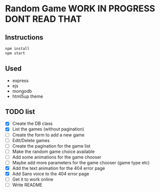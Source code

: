 # Random Game WORK IN PROGRESS DONT READ THAT

## Instructions
```bash
npm install
npm start
```

## Used
* express
* ejs
* mongodb
* html5up theme

## TODO list
- [x] Create the DB class
- [x] List the games (without pagination)
- [ ] Create the form to add a new game
- [ ] Edit/Delete games
- [ ] Create the pagination for the game list
- [ ] Make the random game choice available
- [ ] Add some animations for the game chooser
- [ ] Maybe add more parameters for the game chooser (game type etc)
- [x] Add the text animation for the 404 error page
- [x] Add Sans voice to the 404 error page
- [ ] Get it to work online
- [ ] Write README
